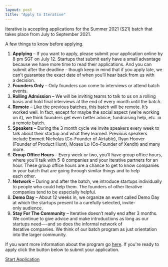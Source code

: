```yaml
---
layout: post 
title: "Apply to Iterative"
---
```


Iterative is accepting applications for the Summer 2021 (S21) batch that takes place from July to September 2021.

A few things to know before applying.

1. **Applying** – If you want to apply, please submit your application online by 8 pm SGT on July 12. Startups that submit early have a small advantage because we have more time to read their applications. And you can submit after the deadline - though keep in mind that if you apply late, we can’t guarantee the exact date of when you’ll hear back from us with a decision.
2. **Founders Only** – Only founders can come to interviews or attend batch events.
3. **Rolling Admission** – We will be inviting teams to talk to us on a rolling basis and hold final interviews at the end of every month until the batch.
4. **Remote** – Like the previous batches, this batch will be remote. It’s worked well. In fact, except for maybe the social aspect (we’re working on it), we think founders get even better advice, fundraising help, etc. in a remote batch.
6. **Speakers** – During the 3 month cycle we invite speakers every week to talk about their startup and what they learned. Previous speakers include Emmett Nicholas (Co-Founder of Airtable), Ryan Hoover (Founder of Product Hunt), Moses Lo (Co-Founder of Xendit) and many more.
7. **Group Office Hours** – Every week or two, you’ll have group office hours, where you’ll talk with 5-8 companies and your Iterative partners for an hour. These group office hours are a chance to get to know companies in your batch that are going through similar things and to help each other.
8. **Network** – During and after the batch, we introduce startups individually to people who could help them. The founders of other Iterative companies tend to be especially helpful.
9. **Demo Day** – About 12 weeks in, we organize an event called Demo Day at which the startups present to a carefully selected, invite-only audience.
10. **Stay For The Community** – Iterative doesn’t really end after 3 months. We continue to give advice and make introductions as long as our startups need—-and so does the informal network of Iterative companies. We think of our batch program as just orientation into the larger community.

If you want more information about the program go [here]({{site.url}}/about). If you're ready to apply click the button below to submit your application.

<a href="https://airtable.com/shrmLNUKq1qr94YkW" class="btn btn-primary " tabindex="-1" role="button" aria-disabled="true" target="_blank">Start Application</a>

